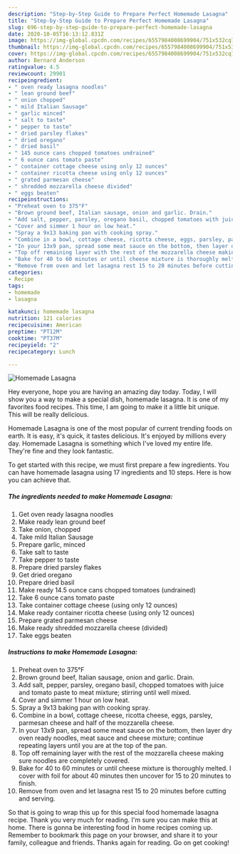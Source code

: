 ```yaml
---
description: "Step-by-Step Guide to Prepare Perfect Homemade Lasagna"
title: "Step-by-Step Guide to Prepare Perfect Homemade Lasagna"
slug: 696-step-by-step-guide-to-prepare-perfect-homemade-lasagna
date: 2020-10-05T16:13:12.831Z
image: https://img-global.cpcdn.com/recipes/6557984008699904/751x532cq70/homemade-lasagna-recipe-main-photo.jpg
thumbnail: https://img-global.cpcdn.com/recipes/6557984008699904/751x532cq70/homemade-lasagna-recipe-main-photo.jpg
cover: https://img-global.cpcdn.com/recipes/6557984008699904/751x532cq70/homemade-lasagna-recipe-main-photo.jpg
author: Bernard Anderson
ratingvalue: 4.5
reviewcount: 29901
recipeingredient:
- " oven ready lasagna noodles"
- " lean ground beef"
- " onion chopped"
- " mild Italian Sausage"
- " garlic minced"
- " salt to taste"
- " pepper to taste"
- " dried parsley flakes"
- " dried oregano"
- " dried basil"
- " 145 ounce cans chopped tomatoes undrained"
- " 6 ounce cans tomato paste"
- " container cottage cheese using only 12 ounces"
- " container ricotta cheese using only 12 ounces"
- " grated parmesan cheese"
- " shredded mozzarella cheese divided"
- " eggs beaten"
recipeinstructions:
- "Preheat oven to 375°F"
- "Brown ground beef, Italian sausage, onion and garlic. Drain."
- "Add salt, pepper, parsley, oregano basil, chopped tomatoes with juice and tomato paste to meat mixture; stirring until well mixed."
- "Cover and simmer 1 hour on low heat."
- "Spray a 9x13 baking pan with cooking spray."
- "Combine in a bowl, cottage cheese, ricotta cheese, eggs, parsley, parmesan cheese and half of the mozzarella cheese."
- "In your 13x9 pan, spread some meat sauce on the bottom, then layer dry oven ready noodles, meat sauce and cheese mixture; continue repeating layers until you are at the top of the pan."
- "Top off remaining layer with the rest of the mozzarella cheese making sure noodles are completely covered."
- "Bake for 40 to 60 minutes or until cheese mixture is thoroughly melted. I cover with foil for about 40 minutes then uncover for 15 to 20 minutes to finish."
- "Remove from oven and let lasagna rest 15 to 20 minutes before cutting and serving."
categories:
- Recipe
tags:
- homemade
- lasagna

katakunci: homemade lasagna 
nutrition: 121 calories
recipecuisine: American
preptime: "PT12M"
cooktime: "PT37M"
recipeyield: "2"
recipecategory: Lunch

---
```



![Homemade Lasagna](https://img-global.cpcdn.com/recipes/6557984008699904/751x532cq70/homemade-lasagna-recipe-main-photo.jpg)

Hey everyone, hope you are having an amazing day today. Today, I will show you a way to make a special dish, homemade lasagna. It is one of my favorites food recipes. This time, I am going to make it a little bit unique. This will be really delicious.

Homemade Lasagna is one of the most popular of current trending foods on earth. It is easy, it's quick, it tastes delicious. It's enjoyed by millions every day. Homemade Lasagna is something which I've loved my entire life. They're fine and they look fantastic.




To get started with this recipe, we must first prepare a few ingredients. You can have homemade lasagna using 17 ingredients and 10 steps. Here is how you can achieve that.

<!--inarticleads1-->

##### The ingredients needed to make Homemade Lasagna:

1. Get  oven ready lasagna noodles
1. Make ready  lean ground beef
1. Take  onion, chopped
1. Take  mild Italian Sausage
1. Prepare  garlic, minced
1. Take  salt to taste
1. Take  pepper to taste
1. Prepare  dried parsley flakes
1. Get  dried oregano
1. Prepare  dried basil
1. Make ready  14.5 ounce cans chopped tomatoes (undrained)
1. Take  6 ounce cans tomato paste
1. Take  container cottage cheese (using only 12 ounces)
1. Make ready  container ricotta cheese (using only 12 ounces)
1. Prepare  grated parmesan cheese
1. Make ready  shredded mozzarella cheese (divided)
1. Take  eggs beaten




<!--inarticleads2-->

##### Instructions to make Homemade Lasagna:

1. Preheat oven to 375°F
1. Brown ground beef, Italian sausage, onion and garlic. Drain.
1. Add salt, pepper, parsley, oregano basil, chopped tomatoes with juice and tomato paste to meat mixture; stirring until well mixed.
1. Cover and simmer 1 hour on low heat.
1. Spray a 9x13 baking pan with cooking spray.
1. Combine in a bowl, cottage cheese, ricotta cheese, eggs, parsley, parmesan cheese and half of the mozzarella cheese.
1. In your 13x9 pan, spread some meat sauce on the bottom, then layer dry oven ready noodles, meat sauce and cheese mixture; continue repeating layers until you are at the top of the pan.
1. Top off remaining layer with the rest of the mozzarella cheese making sure noodles are completely covered.
1. Bake for 40 to 60 minutes or until cheese mixture is thoroughly melted. I cover with foil for about 40 minutes then uncover for 15 to 20 minutes to finish.
1. Remove from oven and let lasagna rest 15 to 20 minutes before cutting and serving.




So that is going to wrap this up for this special food homemade lasagna recipe. Thank you very much for reading. I'm sure you can make this at home. There is gonna be interesting food in home recipes coming up. Remember to bookmark this page on your browser, and share it to your family, colleague and friends. Thanks again for reading. Go on get cooking!
